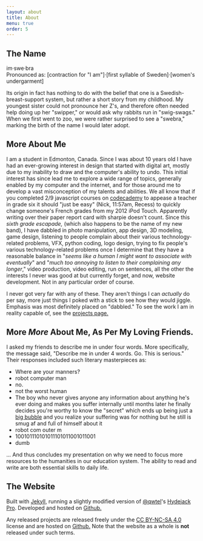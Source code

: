 ```yaml
---
layout: about
title: About
menu: true
order: 5
---
```

## The Name
im·swe·bra  
Pronounced as: [contraction for "I am"]·[first syllable of Sweden]·[women's undergarment]

Its origin in fact has nothing to do with the belief that one is a Swedish-breast-support system, but rather a short story from my childhood. My youngest sister could not pronounce her Z's, and therefore often needed help doing up her "swipper," or would ask why rabbits run in "swig-swags." When we first went to zoo, we were rather surprised to see a "swebra," marking the birth of the name I would later adopt.

## More About Me
I am a student in Edmonton, Canada. Since I was about 10 years old I have had an ever-growing interest in design that started with digital art, mostly due to my inability to draw and the computer's ability to undo. This initial interest has since lead me to explore a wide range of topics, generally enabled by my computer and the internet, and for those around me to develop a vast misconception of my talents and abilities. We all know that if you completed 2/9 javascript courses on [codecademy](https://www.codecademy.com) to appease a teacher in grade six it should "just be easy" (Nick, 11:57am, Recess) to quickly change someone's French grades from my 2012 iPod Touch. Apparently writing over their paper report card with sharpie doesn't count. Since this *sixth grade escapade,* (which also happens to be the name of my new band), I have dabbled in photo manipulation, app design, 3D modeling, game design, listening to people complain about their various technology-related problems, VFX, python coding, logo design, trying to fix people's various technology-related problems once I determine that they have a reasonable balance in "*seems like a human I might want to associate with eventually*" and "*much too annoying to listen to their complaining any longer*," video production, video editing, run on sentences, all the other the interests I never was good at but currently forget, and now, website development. Not in any particular order of course.

I never got very far with any of these. They aren't things I can *actually* do per say, more just things I poked with a stick to see how they would jiggle. Emphasis was most definitely placed on "dabbled." To see the work I am in reality capable of, see the [projects page.](/projects/)

## More *More* About Me, As Per My Loving Friends.
I asked my friends to describe me in under four words. More specifically, the message said, "Describe me in under 4 words. Go. This is serious." Their responses included such literary masterpieces as:

* Where are your manners?
* robot computer man
* no.
* not the worst human
* The boy who never gives anyone any information about anything he's ever doing and makes you suffer internally until months later he finally decides you're worthy to know the "secret" which ends up being just a [big bubble](https://youtu.be/3TwVFOzrwzI) and you realize your suffering was for nothing but he still is smug af and full of himself about it
* robot com outer m
* 100101110101011101011001011001
* dumb

... And thus concludes my presentation on why we need to focus more resources to the humanities in our education system. The ability to read and write are both essential skills to daily life. 



## The Website
Built with [Jekyll,](https://jekyllrb.com/) running a slightly modified version of [@qwtel](https://qwtel.com/)'s [Hydejack Pro](https://qwtel.com/hydejack/). Developed and hosted on [Github.](https://github.com/imswebra/imswebra.github.io)

Any released projects are released freely under the [CC BY-NC-SA 4.0](https://creativecommons.org/licenses/by-nc-sa/4.0/) license and are hosted on [Github.](https://github.com/imswebra?tab=repositories) Note that the website as a whole is **not** released under such terms.